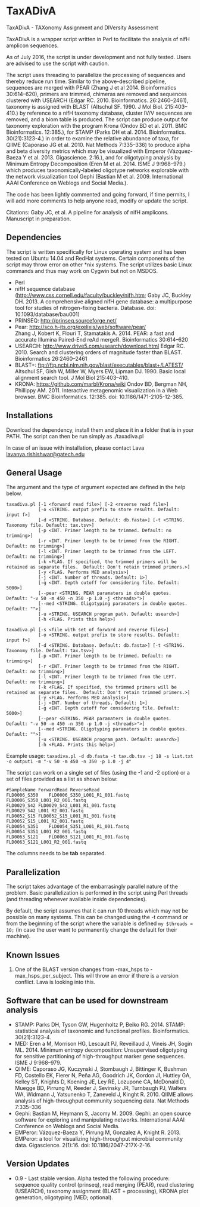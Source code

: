 # TaxADivA

TaxADivA - TAXonomy Assignment and DIVersity Assessment

TaxADivA is a wrapper script written in Perl to facilitate the analysis of nifH amplicon sequences.

As of July 2016, the script is under development and not fully tested.  Users are advised to use the script with caution.

The script uses threading to parallelize the processing of sequences and thereby reduce run time. Similar to the above-described pipeline, sequences are merged with PEAR (Zhang J et al 2014. Bioinformatics 30:614–620), primers are trimmed, chimeras are removed and sequences clustered with USEARCH (Edgar RC. 2010. Bioinformatics. 26:2460–2461), taxonomy is assigned with BLAST (Altschul SF. 1990. J Mol Biol. 215:403–410.) by reference to a nifH taxonomy database, cluster IV/V sequences are removed, and a biom table is produced. The script can produce output for taxonomy exploration with the program Krona (Ondov BD et al. 2011. BMC Bioinformatics. 12:385.), for STAMP (Parks DH et al. 2014. Bioinformatics. 30(21):3123-4.) in order to examine the relative abundance of taxa, for QIIME (Caporaso JG et al. 2010. Nat Methods 7:335–336) to produce alpha and beta diversity metrics which may be visualized with Emperor (Vázquez-Baeza Y et al. 2013. Gigascience. 2:16.), and for oligotyping analysis by Minimum Entropy Decomposition (Eren M et al. 2014. ISME J 9:968–979.) which produces taxonomically-labeled oligotype networks explorable with the network visualization tool Gephi (Bastian M et al. 2009. International AAAI Conference on Weblogs and Social Media.).

The code has been lightly commented and going forward, if time permits, I will add more comments to help anyone read, modify or update the script.

Citations: Gaby JC, et al.  A pipeline for analysis of nifH amplicons.  Manuscript in preparation.

## Dependencies

The script is written specifically for Linux operating system and has been tested on Ubuntu 14.04 and RedHat systems.  Certain components of the script may throw error on other *nix systems.  The script utilizes basic Linux commands and thus may work on Cygwin but not on MSDOS.

- Perl
- nifH sequence database (http://www.css.cornell.edu/faculty/buckley/nifh.htm; Gaby JC, Buckley DH. 2013. A comprehensive aligned nifH gene database: a multipurpose tool for studies of nitrogen-fixing bacteria. Database. doi: 10.1093/database/bau001)
- PRINSEQ: http://prinseq.sourceforge.net/
- Pear: http://sco.h-its.org/exelixis/web/software/pear/  
Zhang J, Kobert K, Flouri T, Stamatakis A. 2014. PEAR: a fast and accurate Illumina Paired-End reAd mergeR. Bioinformatics 30:614–620
- USEARCH: http://www.drive5.com/usearch/download.html
Edgar RC. 2010. Search and clustering orders of magnitude faster than BLAST. Bioinformatics 26:2460–2461
- BLAST+: ftp://ftp.ncbi.nlm.nih.gov/blast/executables/blast+/LATEST/
Altschul SF, Gish W, Miller W, Myers EW, Lipman DJ. 1990. Basic local alignment search tool. J Mol Biol 215:403–410.
- KRONA: https://github.com/marbl/Krona/wiki
Ondov BD, Bergman NH, Phillippy AM. 2011. Interactive metagenomic visualization in a Web browser. BMC Bioinformatics. 12:385. doi: 10.1186/1471-2105-12-385.

## Installations
Download the dependency, install them and place it in a folder that is in your PATH.  The script can then be run simply as ./taxadiva.pl

In case of an issue with installation, please contact Lava lavanya.rishishwar@gatech.edu

## General Usage
The argument and the type of argument expected are defined in the help below.
```
taxadiva.pl [-1 <forward read file>] [-2 <reverse read file>]
            [-o <STRING. output prefix to store results. Default: input f>]
            [-d <STRING. Database. Default: db.fasta>] [-t <STRING. Taxonomy file. Default: tax.tsv>]
            [-p <INT. Primer length to be trimmed. Default: no trimming>]
            [-r <INT. Primer length to be trimmed from the RIGHT. Default: no trimming>]
            [-l <INT. Primer length to be trimmed from the LEFT. Default: no trimming>]
            [-k <FLAG. If specified, the trimmed primers will be retained as separate files.  Default: Don't retain trimmed primers.>]
            [-y <FLAG. Performs MED analysis>]
            [-j <INT. Number of threads. Default: 1>]
            [-g <INT. Depth cutoff for considering file. Default: 5000>]
            [--pear <STRING. PEAR paramaters in double quotes.  Default: "-v 50 -m 450 -n 350 -p 1.0 -j <threads>">]
            [--med <STRING. Oligotyping paramaters in double quotes.  Default: "">]
            [-u <STRING. USEARCH program path. Default: usearch>]
            [-h <FLAG. Prints this help>]
```
```
taxadiva.pl [-s <file with set of forward and reverse files>]
            [-o <STRING. output prefix to store results. Default: input f>]
            [-d <STRING. Database. Default: db.fasta>] [-t <STRING. Taxonomy file. Default: tax.tsv>]
            [-p <INT. Primer length to be trimmed. Default: no trimming>]
            [-r <INT. Primer length to be trimmed from the RIGHT. Default: no trimming>]
            [-l <INT. Primer length to be trimmed from the LEFT. Default: no trimming>]
            [-k <FLAG. If specified, the trimmed primers will be retained as separate files.  Default: Don't retain trimmed primers.>]
            [-y <FLAG. Performs MED analysis>]
            [-j <INT. Number of threads. Default: 1>]
            [-g <INT. Depth cutoff for considering file. Default: 5000>]
            [--pear <STRING. PEAR paramaters in double quotes.  Default: "-v 50 -m 450 -n 350 -p 1.0 -j <threads>">]
            [--med <STRING. Oligotyping paramaters in double quotes.  Default: "">]
            [-u <STRING. USEARCH program path. Default: usearch>]
            [-h <FLAG. Prints this help>]
```

Example usage: 
`taxadiva.pl -d db.fasta -t tax.db.tsv -j 18 -s list.txt -o output1 -m "-v 50 -m 450 -n 350 -p 1.0 -j 4"`

The script can work on a single set of files (using the -1 and -2 option) or a set of files provided as a list as shown below:
```
#SampleName	ForwardRead	ReverseRead
FLD0006_S350	FLD0006_S350_L001_R1_001.fastq	FLD0006_S350_L001_R2_001.fastq
FLD0029_S42	FLD0029_S42_L001_R1_001.fastq	FLD0029_S42_L001_R2_001.fastq
FLD0052_S15	FLD0052_S15_L001_R1_001.fastq	FLD0052_S15_L001_R2_001.fastq
FLD0054_S351	FLD0054_S351_L001_R1_001.fastq	FLD0054_S351_L001_R2_001.fastq
FLD0063_S121	FLD0063_S121_L001_R1_001.fastq	FLD0063_S121_L001_R2_001.fastq
```

The columns needs to be **tab** separated.

## Parallelization
The script takes advantage of the embarrasingly parallel nature of the problem.  Basic parallelization is performed in the script using Perl threads (and threading whenever available inside dependencies).

By default, the script assumes that it can run 10 threads which may not be possible on many systems.  This can be changed using the -t command or from the beginning of the script where the variable is defined `my $threads = 10;` (in case the user want to permanently change the default for their machine).


## Known Issues
1.  One of the BLAST version changes from -max_hsps to -max_hsps_per_subject.  This will throw an error if there is a version conflict.  Lava is looking into this.

## Software that can be used for downstream analysis
- STAMP: Parks DH, Tyson GW, Hugenholtz P, Beiko RG. 2014. STAMP: statistical analysis of taxonomic and functional profiles. Bioinformatics. 30(21):3123-4.
- MED: Eren  a M, Morrison HG, Lescault PJ, Reveillaud J, Vineis JH, Sogin ML. 2014. Minimum entropy decomposition: Unsupervised oligotyping for sensitive partitioning of high-throughput marker gene sequences. ISME J 9:968–979.
- QIIME: Caporaso JG, Kuczynski J, Stombaugh J, Bittinger K, Bushman FD, Costello EK, Fierer N, Peña AG, Goodrich JK, Gordon JI, Huttley GA, Kelley ST, Knights D, Koening JE, Ley RE, Lozupone CA, McDonald D, Muegge BD, Pirrung M, Reeder J, Sevinsky JR, Turnbaugh PJ, Walters WA, Widmann J, Yatsunenko T, Zaneveld J, Kinght R. 2010. QIIME allows analysis of high-throughput community sequencing data. Nat Methods 7:335–336
- Gephi: Bastian M, Heymann S, Jacomy M. 2009. Gephi: an open source software for exploring and manipulating networks. International AAAI Conference on Weblogs and Social Media.
- EMPeror: Vázquez-Baeza Y, Pirrung M, Gonzalez A, Knight R. 2013. EMPeror: a tool for visualizing high-throughput microbial community data. Gigascience. 2(1):16. doi: 10.1186/2047-217X-2-16.



## Version Updates
- 0.9 - Last stable version.  Alpha tested the following procedure: sequence quality control (prinseq), read merging (PEAR), read clustering (USEARCH), taxonomy assignment (BLAST + processing), KRONA plot generation, oligotyping (MED; optional).
